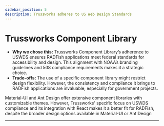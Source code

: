 ```yaml
---
sidebar_position: 5
description: Trussworks adheres to US Web Design Standards
---
```


# Trussworks Component Library

- **Why we chose this:** Trussworks Component Library’s adherence to USWDS ensures RADFish applications meet federal standards for accessibility and design. This alignment with NOAA’s branding guidelines and 508 compliance requirements makes it a strategic choice.
- **Trade-offs:** The use of a specific component library might restrict design flexibility. However, the consistency and compliance it brings to RADFish applications are invaluable, especially for government projects.

Material-UI and Ant Design offer extensive component libraries with customizable themes. However, Trussworks' specific focus on USWDS compliance and its integration with React makes it a better fit for RADFish, despite the broader design options available in Material-UI or Ant Design

---
